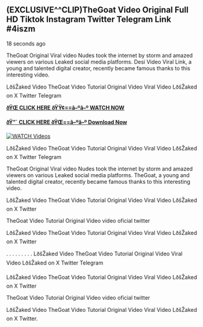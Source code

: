 ## (EXCLUSIVE^^CLIP)TheGoat Video Original Full HD Tiktok Instagram Twitter Telegram Link #4iszm

18 seconds ago

TheGoat Original Viral video Nudes took the internet by storm and amazed viewers on various Leaked social media platforms. Desi Video Viral Link, a young and talented digital creator, recently became famous thanks to this interesting video.

LðšŽaked Video TheGoat Video Tutorial Original Video Viral Video LðšŽaked on X Twitter Telegram

**[ðŸŒ CLICK HERE ðŸŸ¢==â–ºâ–º WATCH NOW](https://clips-mediaa.blogspot.com/2025/02/video-viral-download.html)**

**[ðŸ”´ CLICK HERE ðŸŒ==â–ºâ–º Download Now](https://clips-mediaa.blogspot.com/2025/02/video-viral-download.html)**

[![WATCH Videos](https://i.imgur.com/dJHk4Zq.gif)](https://clips-mediaa.blogspot.com/2025/02/video-viral-download.html)

LðšŽaked Video TheGoat Video Tutorial Original Video Viral Video LðšŽaked on X Twitter Telegram

TheGoat Original Viral video Nudes took the internet by storm and amazed viewers on various Leaked social media platforms. TheGoat, a young and talented digital creator, recently became famous thanks to this interesting video.

LðšŽaked Video TheGoat Video Tutorial Original Video Viral Video LðšŽaked on X Twitter

TheGoat Video Tutorial Original Video video oficial twitter

LðšŽaked Video TheGoat Video Tutorial Original Video Viral Video LðšŽaked on X Twitter

. . . . . . . . . LðšŽaked Video TheGoat Video Tutorial Original Video Viral Video LðšŽaked on X Twitter Telegram

LðšŽaked Video TheGoat Video Tutorial Original Video Viral Video LðšŽaked on X Twitter

TheGoat Video Tutorial Original Video video oficial twitter

LðšŽaked Video TheGoat Video Tutorial Original Video Viral Video LðšŽaked on X Twitter.